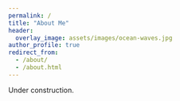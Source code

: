 ```yaml
---
permalink: /
title: "About Me"
header:
  overlay_image: assets/images/ocean-waves.jpg
author_profile: true
redirect_from: 
  - /about/
  - /about.html
---
```

Under construction.
